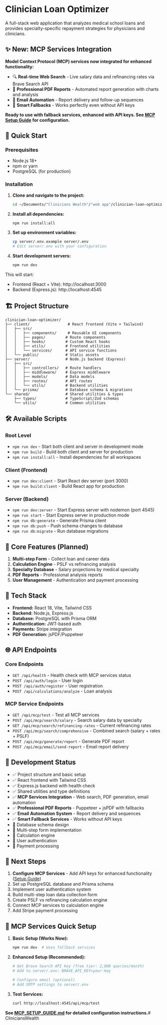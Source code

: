 # Clinician Loan Optimizer

A full-stack web application that analyzes medical school loans and provides specialty-specific repayment strategies for physicians and clinicians.

## ✨ New: MCP Services Integration

**Model Context Protocol (MCP) services now integrated for enhanced functionality:**

- 🔍 **Real-time Web Search** - Live salary data and refinancing rates via Brave Search API
- 📄 **Professional PDF Reports** - Automated report generation with charts and analysis  
- 📧 **Email Automation** - Report delivery and follow-up sequences
- 🔧 **Smart Fallbacks** - Works perfectly even without API keys

**Ready to use with fallback services, enhanced with API keys. See [MCP Setup Guide](MCP_SETUP_GUIDE.md) for configuration.**

## 🚀 Quick Start

### Prerequisites
- Node.js 18+ 
- npm or yarn
- PostgreSQL (for production)

### Installation

1. **Clone and navigate to the project:**
   ```bash
   cd ~/Documents/"Clinicians Wealth"/"web app"/clinician-loan-optimizer
   ```

2. **Install all dependencies:**
   ```bash
   npm run install:all
   ```

3. **Set up environment variables:**
   ```bash
   cp server/.env.example server/.env
   # Edit server/.env with your configuration
   ```

4. **Start development servers:**
   ```bash
   npm run dev
   ```

This will start:
- Frontend (React + Vite): http://localhost:3000
- Backend (Express.js): http://localhost:4545

## 🏗️ Project Structure

```
clinician-loan-optimizer/
├── client/                 # React frontend (Vite + Tailwind)
│   ├── src/
│   │   ├── components/     # Reusable UI components  
│   │   ├── pages/         # Route components
│   │   ├── hooks/         # Custom React hooks
│   │   ├── utils/         # Frontend utilities
│   │   └── services/      # API service functions
│   └── public/            # Static assets
├── server/                # Node.js backend (Express)
│   ├── src/
│   │   ├── controllers/   # Route handlers
│   │   ├── middleware/    # Express middleware
│   │   ├── models/        # Data models
│   │   ├── routes/        # API routes
│   │   └── utils/         # Backend utilities
│   └── prisma/            # Database schema & migrations
└── shared/                # Shared utilities & types
    ├── types/             # TypeScript/Zod schemas
    └── utils/             # Common utilities
```

## 🛠️ Available Scripts

### Root Level
- `npm run dev` - Start both client and server in development mode
- `npm run build` - Build both client and server for production
- `npm run install:all` - Install dependencies for all workspaces

### Client (Frontend)
- `npm run dev:client` - Start React dev server (port 3000)
- `npm run build:client` - Build React app for production

### Server (Backend)  
- `npm run dev:server` - Start Express server with nodemon (port 4545)
- `npm run start` - Start Express server in production mode
- `npm run db:generate` - Generate Prisma client
- `npm run db:push` - Push schema changes to database
- `npm run db:migrate` - Run database migrations

## 🎯 Core Features (Planned)

1. **Multi-step Form** - Collect loan and career data
2. **Calculation Engine** - PSLF vs refinancing analysis  
3. **Specialty Database** - Salary projections by medical specialty
4. **PDF Reports** - Professional analysis reports
5. **User Management** - Authentication and payment processing

## 🔧 Tech Stack

- **Frontend:** React 18, Vite, Tailwind CSS
- **Backend:** Node.js, Express.js
- **Database:** PostgreSQL with Prisma ORM
- **Authentication:** JWT-based auth
- **Payments:** Stripe integration
- **PDF Generation:** jsPDF/Puppeteer

## 🌐 API Endpoints

### Core Endpoints
- `GET /api/health` - Health check with MCP services status
- `POST /api/auth/login` - User login
- `POST /api/auth/register` - User registration
- `POST /api/calculations/analyze` - Loan analysis

### MCP Service Endpoints
- `GET /api/mcp/test` - Test all MCP services
- `POST /api/mcp/search/salary` - Search salary data by specialty
- `GET /api/mcp/search/refinancing-rates` - Current refinancing rates
- `POST /api/mcp/search/comprehensive` - Combined search (salary + rates + PSLF)
- `POST /api/mcp/generate/report` - Generate PDF report
- `POST /api/mcp/email/send-report` - Email report delivery

## 🚧 Development Status

- ✅ Project structure and basic setup
- ✅ React frontend with Tailwind CSS
- ✅ Express.js backend with health check
- ✅ Shared utilities and type definitions
- ✅ **MCP Services Integration** - Web search, PDF generation, email automation
- ✅ **Professional PDF Reports** - Puppeteer + jsPDF with fallbacks
- ✅ **Email Automation System** - Report delivery and sequences
- ✅ **Smart Fallback Services** - Works without API keys
- 🔄 Database schema design
- 🔄 Multi-step form implementation
- 🔄 Calculation engine
- 🔄 User authentication
- 🔄 Payment processing

## 📝 Next Steps

1. **Configure MCP Services** - Add API keys for enhanced functionality ([Setup Guide](MCP_SETUP_GUIDE.md))
2. Set up PostgreSQL database and Prisma schema
3. Implement user authentication system
4. Build multi-step loan data collection form
5. Create PSLF vs refinancing calculation engine
6. Connect MCP services to calculation engine
7. Add Stripe payment processing

## 🔧 MCP Services Quick Setup

1. **Basic Setup (Works Now):**
   ```bash
   npm run dev  # Uses fallback services
   ```

2. **Enhanced Setup (Recommended):**
   ```bash
   # Get Brave Search API key (free tier: 2,000 queries/month)
   # Add to server/.env: BRAVE_API_KEY=your-key
   
   # Configure email (optional)
   # Add SMTP settings to server/.env
   ```

3. **Test Services:**
   ```bash
   curl http://localhost:4545/api/mcp/test
   ```

**See [MCP_SETUP_GUIDE.md](MCP_SETUP_GUIDE.md) for detailed configuration instructions.**# CliniciansWealth
